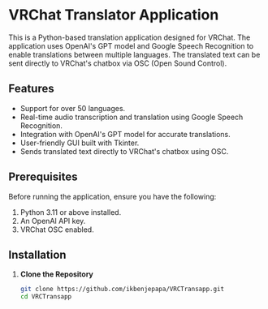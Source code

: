 # VRChat Translator Application

This is a Python-based translation application designed for VRChat. The application uses OpenAI's GPT model and Google Speech Recognition to enable translations between multiple languages. The translated text can be sent directly to VRChat's chatbox via OSC (Open Sound Control).

## Features
- Support for over 50 languages.
- Real-time audio transcription and translation using Google Speech Recognition.
- Integration with OpenAI's GPT model for accurate translations.
- User-friendly GUI built with Tkinter.
- Sends translated text directly to VRChat's chatbox using OSC.

## Prerequisites
Before running the application, ensure you have the following:
1. Python 3.11 or above installed.
2. An OpenAI API key.
3. VRChat OSC enabled.

## Installation

1. **Clone the Repository**
   ```bash
   git clone https://github.com/ikbenjepapa/VRCTransapp.git
   cd VRCTransapp
